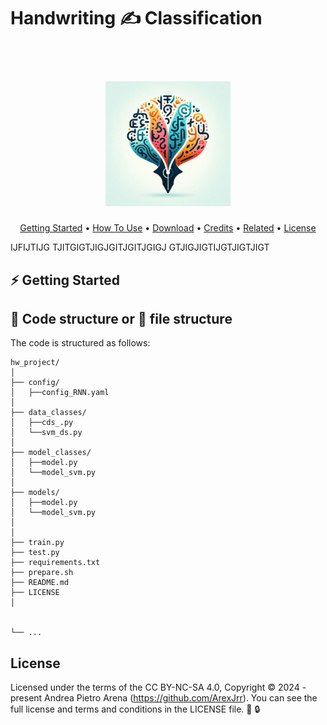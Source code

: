 # Handwriting ✍ Classification
<h1 align="center">
<br>
<a > <img src="Designer.jpeg" alt="Markdownify" width="200"> </a>
</h1>
<p align="center">
  <a href="#Getting-Started">Getting Started</a> •
  <a href="#how-to-use">How To Use</a> •
  <a href="#download">Download</a> •
  <a href="#credits">Credits</a> •
  <a href="#related">Related</a> •
  <a href="#License">License</a>
</p>

IJFIJTIJG TJITGIGTJIGJGITJGITJGIGJ GTJIGJIGTIJGTJIGTJIGT
## ⚡ Getting Started



## 📝 Code structure or 📁 file structure
The code is structured as follows:
```
hw_project/
│
├── config/
│   ├──config_RNN.yaml
│
├── data_classes/ 
│   ├──cds_.py
│   └──svm_ds.py
│
├── model_classes/ 
│   ├──model.py
│   └──model_svm.py
│
├── models/
│   ├──model.py
│   └──model_svm.py
│
│
├── train.py
├── test.py
├── requirements.txt
├── prepare.sh
├── README.md
├── LICENSE
│


└── ...
```





## License
Licensed under the terms of the CC BY-NC-SA 4.0, Copyright ©️ 2024 - present Andrea Pietro Arena (https://github.com/ArexJrr). You can see the full license and terms and conditions in the LICENSE file.  🧾 🔒